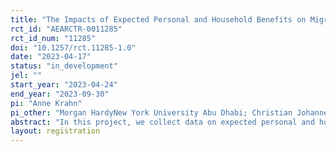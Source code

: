 ```yaml
---
title: "The Impacts of Expected Personal and Household Benefits on Migration Intentions in Ethiopia"
rct_id: "AEARCTR-0011285"
rct_id_num: "11285"
doi: "10.1257/rct.11285-1.0"
date: "2023-04-17"
status: "in_development"
jel: ""
start_year: "2023-04-24"
end_year: "2023-09-30"
pi: "Anne Krahn"
pi_other: "Morgan HardyNew York University Abu Dhabi; Christian Johannes MeyerUniversity of Oxford"
abstract: "In this project, we collect data on expected personal and household benefits to migration and on migration intentions among a sample of jobseekers in Addis Ababa, Ethiopia. We also integrate a survey experiment to understand how migration intentions may be shaped by a potential migrant’s expected personal and household benefits of migrating. "
layout: registration
---
```


